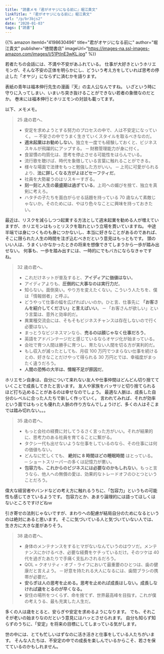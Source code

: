 ```yaml
---
title: "読書メモ『君がオヤジになる前に』堀江貴文"
linkTitle: "『君がオヤジになる前に』堀江貴文"
url: "/p/br3bjs2"
date: "2020-01-03"
tags: ["読書"]
---
```


{{% amazon
  itemId="4198630496"
  title="君がオヤジになる前に"
  author="堀江貴文"
  publisher="徳間書店"
  imageUrl="https://images-na.ssl-images-amazon.com/images/I/51PtInE3wKL.jpg"
%}}

若者たちの会話には、不満や不安があふれている。
仕事が大好きというホリエモンが、そんな不安の正体を明らかにし、どういう考え方をしていれば思考の停止した「オヤジ」にならずに済むかを語ります。

表紙の青年は福本伸行先生の漫画『天』の主人公なんですね。
いざという時に守りに入ってしまい、いまいち突き抜けることができない若者の象徴なのだとか。
巻末には福本伸行とホリエモンの対談も載ってます。

以下、メモメモ。

> 25 歳の君へ、
>
> * 安定を求めようとする努力のプロセスの中で、人は不安定になっていく。 ─ 不安さの中でうまく生きていくスタイルを取るべきなのだ。
> * **週末起業はお勧めしない**。独立を一度でも経験しておくと、ビジネススキルが飛躍的にアップする。 ─ 財務管理能力が身に付く。
> * 食習慣の均質化は、思考を停止させる可能性をはらんでいる。
> * 流行歌を聴けば、時代を象徴している言葉に触れることができる。
> * 様々な場面で法律をもっと勉強した方がいい。 ─ 上司に可愛がられるより、**法に詳しくなる方がよほどセーフティだ**。
> * 社員を大勢雇うのはリスキーすぎる。
> * **刻一刻と人生の最盛期は過ぎている**。上司への媚びを捨て、独立を真剣に考えろ。
> * ハタチの子たちを面白がらせる話題を持っている 70 歳なんて素敵じゃないか。そのためには、やはり色々なことに興味を持っておきたい。

最近は、リスクを減らしつつ起業する方法として週末起業を勧める人が増えていますが、ホリエモンはもっとリスクを取れという立場を貫いていますね。
中途半端では身につくものも身につかないし、本当に好きなことがあるのであれば、そこに限られた人生の時間を注ぎ込むべきだという意見はもっともです。
頭のいい人は、うまくいかなかったときの将来を想像できてしまうから一歩が踏み出せない。
何事も、一歩を踏み出すには、一時的にでもバカにならなきゃですね。

> 32 歳の君へ、
>
> * これだけネットが普及すると、**アイディアに価値はない**。
> * アイディアよりも、**圧倒的に大事なのは実行力だ**。
> * 知らない。面倒臭い。やり方を変えたくない。こういう人たちを、僕は「情報弱者」と呼ぶ。
> * どうやって仕事の幅を広げればいいのか。ひと言、仕事先に **「お客さんを紹介してください」と言えばいい**。 ─ 「お客さんが欲しい」という言葉は、意外と効率的だ。
> * 異業種交流会には、そもそもビジネスチャンスは存在しないので行く必要はない。
> * まっとうなビジネスマンなら、**売るのは顔じゃなく仕事だろう**。
> * 英語をアドバンテージだと感じているならオヤジ化が始まっている。
> * 会社で育つ人間は勝手に育つし、育たない人間を切る方が実利的だ。
> * もし収入が減ったとしても、月収 100 万円でつまらない仕事を続けるとの、好きなことだけやって得られる 30 万円とでは、幸福度がまったく違うだろう。
> * **人間の恐怖の大半は、情報不足が原因だ**。

ホリエモン自身は、自分について来れない友人や仕事仲間はどんどん切り捨てていくことで成長してきたと言います。
友人や家族をバッサリと切り捨てられるほど打ち込めることがあるのは幸せなのでしょう。
最適な人脈は、成長した自分のレベルに合った人たちで新しく作っていく。
言われてみれば、それが効率という面ではもっとも優れた人脈の作り方なんでしょうけど、多くの人はそこまでは踏み切れない。。。

> 35 歳の君へ、
>
> * もっと会社の経費に対してうるさく言った方がいい。それが結果的に、思考力のある社員を育てることに繋がる。
> * タクシー代も出せないような仕事をしているのなら、その仕事には何の価値もない。
> * どんなに忙しくても、 **絶対に 8 時間ほどの睡眠時間** はとっている。 ─ ショートスリーパーの多くは記憶力が悪い。
> * **包容力も、これからのビジネスには必要なのかもしれない**。もっと言うなら、他人への無償の愛は、効果的なトレードオフのひとつということだろう。

偉大な経営者やバンドなどの考え方に触れるうちに、「包容力」というもの可能性も感じてきているようです。
包容力とか、あまり論理的には語ってほしくはないところですけどねｗ

引き寄せの法則じゃないですが、まわりへの配慮が結局自分のためになるというのは絶対にあると思います。
そこに気づいている人と気づいていない人では、生き方に大きな差がありそう。

> 38 歳の君へ、
>
> * 身体のメンテナンスをするヒマがないなんていうのはウソだ。メンテナンスにかけるべき、必要な経費をケチっているだけ。そのツケは 40 代を過ぎたあたりで手痛く支払わされるだろう。
> * QOL = クオリティ・オブ・ライフにおいて最重要のひとつは、歯の健康だと言えよう。 ─ 好意を持たれる大人になるには、歯間ブラシの携帯が必要だ。
> * **安らぎは人の思考を止める。思考を止めれば成長はしない。成長しなければ歳をとるのが早くなる。**
> * 安住の場所をつくらず、命を捨てず、世界最高峰を目指す。これが僕の考えうる、最も充実した人生だ。

多くの人は歳をとると、安らぎや安定を求めるようになります。
でも、それこそが老いの始まりなのだという意見にはハッとさせられます。
自分も知らず知らずのうちに、「安定」を将来の目標にしてしまっている気がします。

世の中には、とても忙しいはずなのに活き活きと仕事をしている人たちがいます。
そんな人たちは、不安定の中での成長を楽しんでいるからこそ、若さを保てているのかもしれません。

